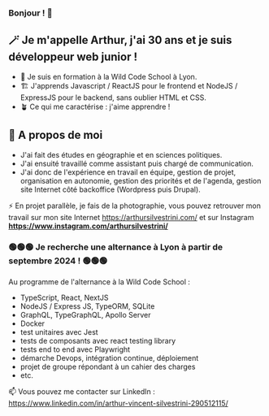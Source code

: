 ### Bonjour ! 👋

## 🪄 Je m'appelle Arthur, j'ai 30 ans et je suis développeur web junior !

- 🌱 Je suis en formation à la Wild Code School à Lyon.
- 🏗 J'apprends Javascript / ReactJS pour le frontend et NodeJS / ExpressJS pour le backend, sans oublier HTML et CSS.
- 🪴 Ce qui me caractérise : j'aime apprendre !

## 💬 A propos de moi
 -  J'ai fait des études en géographie et en sciences politiques.
 -  J'ai ensuité travaillé comme assistant puis chargé de communication.
 -   J'ai donc de l'expérience en travail en équipe, gestion de projet, organisation en autonomie, gestion des priorités et de l'agenda, gestion site Internet côté backoffice (Wordpress puis Drupal).

⚡ En projet parallèle, je fais de la photographie, vous pouvez retrouver mon travail sur mon site Internet https://arthursilvestrini.com/ et sur Instagram **https://www.instagram.com/arthursilvestrini/**

### 🟢🟢🟢 Je recherche une alternance à Lyon à partir de septembre 2024 ! 🟢🟢🟢

Au programme de l'alternance à la Wild Code School :
- TypeScript, React, NextJS
- NodeJS / Express JS, TypeORM, SQLite
- GraphQL, TypeGraphQL, Apollo Server
- Docker
- test unitaires avec Jest
- tests de composants avec react testing library
- tests end to end avec Playwright
- démarche Devops, intégration continue, déploiement
- projet de groupe répondant à un cahier des charges
- etc.
  
 📫 Vous pouvez me contacter sur LinkedIn : https://www.linkedin.com/in/arthur-vincent-silvestrini-290512115/

